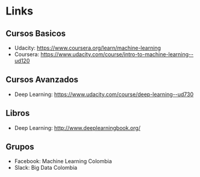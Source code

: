 # Links

## Cursos Basicos
* Udacity: https://www.coursera.org/learn/machine-learning
* Coursera: https://www.udacity.com/course/intro-to-machine-learning--ud120

## Cursos Avanzados
* Deep Learning: https://www.udacity.com/course/deep-learning--ud730

## Libros
* Deep Learning: http://www.deeplearningbook.org/

## Grupos
* Facebook: Machine Learning Colombia
* Slack: Big Data Colombia
